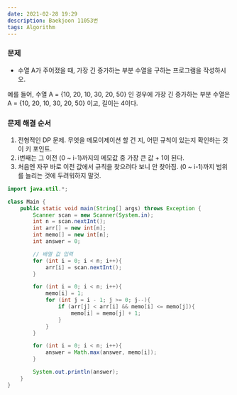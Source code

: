 ```yaml
---
date: 2021-02-28 19:29
description: Baekjoon 11053번
tags: Algorithm
---
```


### 문제
* 수열 A가 주어졌을 때, 가장 긴 증가하는 부분 수열을 구하는 프로그램을 작성하시오.

예를 들어, 수열 A = {10, 20, 10, 30, 20, 50} 인 경우에 가장 긴 증가하는 부분 수열은 A = {10, 20, 10, 30, 20, 50} 이고, 길이는 4이다.

### 문제 해결 순서
1. 전형적인 DP 문제. 무엇을 메모이제이션 할 건 지, 어떤 규칙이 있는지 확인하는 것이 키 포인트.
2. i번째는 그 이전 (0 ~ i-1)까지의 메모값 중 가장 큰 값 + 1이 된다.
3. 처음엔 자꾸 바로 이전 값에서 규칙을 찾으려다 보니 안 찾아짐. (0 ~ i-1)까지 범위를 늘리는 것에 두려워하지 말것.

```java
import java.util.*;

class Main {
    public static void main(String[] args) throws Exception {
        Scanner scan = new Scanner(System.in);
        int n = scan.nextInt();
        int arr[] = new int[n];
        int memo[] = new int[n];
        int answer = 0;

        // 배열 값 입력
        for (int i = 0; i < n; i++){
            arr[i] = scan.nextInt();
        }

        for (int i = 0; i < n; i++){
            memo[i] = 1;
            for (int j = i - 1; j >= 0; j--){
                if (arr[j] < arr[i] && memo[i] <= memo[j]){
                    memo[i] = memo[j] + 1;
                }
            }
        }

        for (int i = 0; i < n; i++){
            answer = Math.max(answer, memo[i]);
        }

        System.out.println(answer);
    }
}
```
